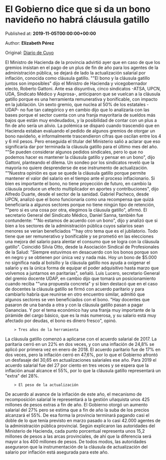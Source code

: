 
# El Gobierno dice que si da un bono navideño no habrá cláusula gatillo

Published at: **2019-11-05T00:00:00+00:00**

Author: **Elizabeth Pérez**

Original: [Diario de Cuyo](https://www.diariodecuyo.com.ar/economia/El-Gobierno-dice-que-si-da-un-bono-navideno-no-habra-clausula-gatillo-20191104-0095.html)

El Ministro de Hacienda de la provincia advirtió ayer que en caso de que los gremios insistan en el pago de un plus de fin de año para los agentes de la administración pública, se dejará de lado la actualización salarial por inflación, conocida como cláusula gatillo. ""El bono y la cláusula gatillo juntos son imposibles" dijo el Ministro de Hacienda y vicegobernador electo, Roberto Gattoni. Ante esa disyuntiva, cinco sindicatos -ATSA, UPCN, UDA, Sindicato Médico y Asprosa-, anticiparon que se vuelcan a la cláusula gatillo porque es una herramienta remunerativa y bonificable, con impacto en la jubilación. Un sexto gremio, que nuclea al 50% de los estatales -UDAP- no fue tan categórico y en cambio dijo que lo analizaría con las bases porque el sector cuenta con una franja mayoritaria de sueldos más bajos que están muy endeudados, y la posibilidad de contar con un plus a fin de año sería un alivio.
La polémica se disparó cuando trascendió que en Hacienda estaban evaluando el pedido de algunos gremios de otorgar un bono navideño, e informalmente trascendieron cifras que oscilan entre los 4 y 6 mil pesos. Pero enseguida el titular del Ministerio salió a aclarar que eso significaría dar por terminada la cláusula gatillo para el último mes del año. ""Se pueden considerar algunos pedidos sindicales, pero lo que no podemos hacer es mantener la cláusula gatillo y pensar en un bono", dijo Gattoni, planteando el dilema. Un sondeo por los sindicatos reveló que la mayoría no quiere desprenderse de ese instrumento de actualización. ""Nuestra opinión es que se quede la cláusula gatillo porque permite mantener el valor del salario en el tiempo ante el proceso inflacionario. Si bien es importante el bono, no tiene proyección de futuro, en cambio la cláusula produce un efecto multiplicador en aportes y contribuciones", dijo Alfredo Duarte, desde el sector de la sanidad. Gabriel Pacheco, desde UPCN, analizó que el bono funcionaría como una recompensa que quizá beneficiaría a algunos sectores porque no tiene ningún tipo de retención, ""pero si es una cosa por otra, elegimos la cláusula gatillo", afirmó.
El secretario General del Sindicato Médico, Daniel Sanna, también fue contundente: ""No estamos de acuerdo con un bono", dijo y analizó que si bien a los sectores de la administración pública cuyos salarios sean menores se verían beneficiados ""hay otro tema que es el jubilatorio. Todo tiene que ser remunerativo y bonificable y se prometió en las elecciones una mejora del salario para alentar el consumo que se logra con la cláusula gatillo". Coincidió Silvia Otto, desde la Asociación Sindical de Profesionales de la Salud: "Siempre estuvimos en desacuerdo con los bonos porque son en negro y se obtienen por única vez y nada más. Hoy un bono de $5.000 no significa nada al bolsillo y la cláusula gatillo nos ayuda a oxigenar el salario y es la única forma de equipar el poder adquisitivo hasta marzo que volvemos a juntarnos en paritarias", señaló.
Luis Lucero, secretario General del gremio docente UDAP, en cambio dijo que tomará un posicionamiento cuando reciba ""una propuesta concreta" y si bien destacó que en el caso de docentes la cláusula gatillo se firmó con acuerdo paritario y para cambiarlo habría que reunirse en otro encuentro similar, admitió que algunos sectores se ven beneficiados con el bono. "Hay docentes que pasaron de una banda a otra y con la cláusula gatillo pasan a pagar Ganancias. Y por el tema económico hay una franja muy importante de la pirámide del cargo básico, que es la más numerosa, y su salario está muy afectado por deudas, el bono es dinero fresco", opinó.

        > Tres años de la herramienta
      
La cláusula gatillo comenzó a aplicarse con el acuerdo salarial de 2017. La paritaria cerró en un 22% en dos veces, y con una inflación de 24,8% se aplicó por primera vez en enero de 2018.
El acuerdo paritario fue de 17% en dos veces, pero la inflación cerró en 47,6%, por lo que el Gobierno afrontó un desfasaje del 30,65 en actualizaciones salariales ese año.
Para 2019 el acuerdo salarial fue del 27 por ciento en tres veces y se espera que la inflación anual alcance el 55%, por lo que la cláusula gatillo representará un "extra" del 28%.

        > El peso de la actualización
      
De acuerdo al avance de la inflación de este año, el mecanismo de recomposición salarial le representará a la gestión uñaquista unos 425 millones de pesos extras a fin de año. El Gobierno otorgó un aumento salarial del 27% pero se estima que a fin de año la suba de los precios alcanzará el 55%. De esa forma la provincia terminará pagando casi el doble de lo que tenía previsto en marzo pasado a lo casi 42.000 agentes de la administración pública provincial. Según explicaron las autoridades del Ministerio de Hacienda, cada punto porcentual representa unos 15,2 millones de pesos a las arcas provinciales, de ahí que la diferencia será mayor a los 400 millones de pesos. De todos modos, las autoridades aseguraron que la instrumentación de la cláusula de actualización del salario por inflación está asegurada para este año.
